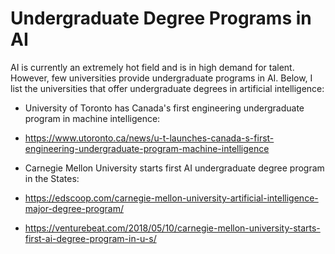 # Undergraduate Degree Programs in AI

AI is currently an extremely hot field and is in high demand for talent. However, few universities provide undergraduate programs in AI. Below, I list the universities that offer undergraduate degrees in artificial intelligence:

- University of Toronto has Canada's first engineering undergraduate program in machine intelligence: 
- https://www.utoronto.ca/news/u-t-launches-canada-s-first-engineering-undergraduate-program-machine-intelligence


- Carnegie Mellon University starts first AI undergraduate degree program in the States: 
- https://edscoop.com/carnegie-mellon-university-artificial-intelligence-major-degree-program/
- https://venturebeat.com/2018/05/10/carnegie-mellon-university-starts-first-ai-degree-program-in-u-s/


